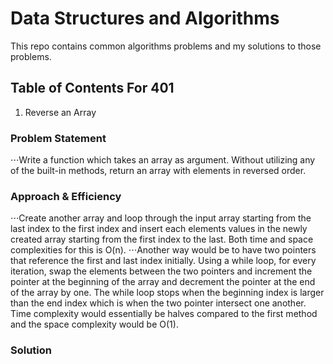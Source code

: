 # Data Structures and Algorithms 

This repo contains common algorithms problems and my solutions to those problems.

## Table of Contents For 401

1. Reverse an Array

### Problem Statement

⋅⋅⋅Write a function which takes an array as argument. Without utilizing any of the built-in methods, return an array with elements in reversed order.

### Approach & Efficiency 

⋅⋅⋅Create another array and loop through the input array starting from the last index to the first index and insert each elements values in the newly created array starting from the first index to the last. Both time and space complexities for this is O(n). 
⋅⋅⋅Another way would be to have two pointers that reference the first and last index initially. Using a while loop, for every iteration, swap the elements between the two pointers and increment the pointer at the beginning of the array and decrement the pointer at the end of the array by one. The while loop stops when the beginning index is larger than the end index which is when the two pointer intersect one another. Time complexity would essentially be halves compared to the first method and the space complexity would be O(1).

### Solution 

